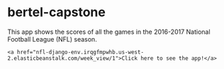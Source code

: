 # bertel-capstone

This app shows the scores of all the games in the 2016-2017 National Football League (NFL) season.

`
<a href="nfl-django-env.irqgfmpwhb.us-west-2.elasticbeanstalk.com/week_view/1">Click here to see the app!</a>
`
